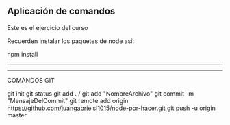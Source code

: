 ## Aplicación de comandos

Este es el ejercicio del curso

Recuerden instalar los paquetes de node así:

npm install

------------------------------------------------------
------------------------------------------------------

COMANDOS GIT

git init
git status
git add .   /   git add "NombreArchivo"
git commit -m "MensajeDelCommit"
git remote add origin https://github.com/juangabrielsl1015/node-por-hacer.git
git push -u origin master